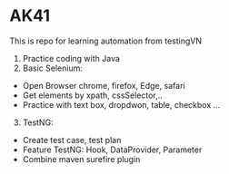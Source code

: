 # AK41
This is repo for learning automation from testingVN

1. Practice coding with Java
2. Basic Selenium:
  + Open Browser chrome, firefox, Edge, safari
  + Get elements by xpath, cssSelector,..
  + Practice with text box, dropdwon, table, checkbox ...
3. TestNG:
  + Create test case, test plan
  + Feature TestNG: Hook, DataProvider, Parameter
  + Combine maven surefire plugin
